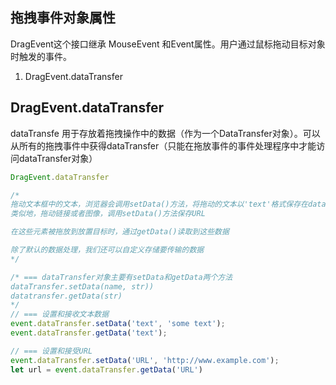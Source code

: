 
## 拖拽事件对象属性
DragEvent这个接口继承 MouseEvent 和Event属性。用户通过鼠标拖动目标对象时触发的事件。

1. DragEvent.dataTransfer

## DragEvent.dataTransfer
dataTransfe 用于存放着拖拽操作中的数据（作为一个DataTransfer对象）。可以从所有的拖拽事件中获得dataTransfer（只能在拖放事件的事件处理程序中才能访问dataTransfer对象）


```js
DragEvent.dataTransfer

/*
拖动文本框中的文本，浏览器会调用setData()方法，将拖动的文本以'text'格式保存在dataTransfer对象中
类似地，拖动链接或者图像，调用setData()方法保存URL

在这些元素被拖放到放置目标时，通过getData()读取到这些数据

除了默认的数据处理，我们还可以自定义存储要传输的数据
*/

/* === dataTransfer对象主要有setData和getData两个方法
dataTransfer.setData(name, str))
datatransfer.getData(str)
*/
// === 设置和接收文本数据
event.dataTransfer.setData('text', 'some text');
event.dataTransfer.getData('text');

// === 设置和接受URL
event.dataTransfer.setData('URL', 'http://www.example.com');
let url = event.dataTransfer.getData('URL')
```
